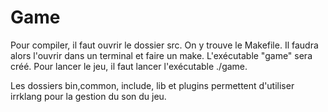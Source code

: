 # Game
Pour compiler, il faut ouvrir le dossier src. On y trouve le Makefile. Il faudra alors l'ouvrir dans un terminal et faire un make. L'exécutable "game" sera créé. Pour lancer le jeu, il faut lancer l'exécutable ./game.

Les dossiers bin,common, include, lib et plugins permettent d'utiliser irrklang pour la gestion du son du jeu.

